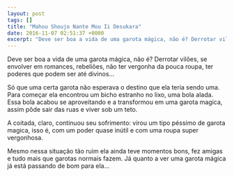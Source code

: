 ```yaml
---
layout: post
tags: []
title: "Mahou Shoujo Nante Mou Ii Desukara"
date: 2016-11-07 02:51:37 +0000
excerpt: "Deve ser boa a vida de uma garota mágica, não é? Derrotar vilões, se envolver em romances, rebeliões, não ter vergonha da pouca roupa, ter..."
---
```


Deve ser boa a vida de uma garota mágica, não é? Derrotar vilões, se envolver em romances, rebeliões, não ter vergonha da pouca roupa, ter poderes que podem ser até divinos…

Só que uma certa garota não esperava o destino que ela teria sendo uma. Para começar ela encontrou um bicho estranho no lixo, uma bola alada. Essa bola acabou se aproveitando e a transformou em uma garota magica, assim pôde sair das ruas e viver sob um teto.

A coitada, claro, continuou seu sofrimento: virou um tipo péssimo de garota magica, isso é, com um poder quase inútil e com uma roupa super vergonhosa.

Mesmo nessa situação tão ruim ela ainda teve momentos bons, fez amigas e tudo mais que garotas normais fazem. Já quanto a ver uma garota mágica já está passando de bom para ela...